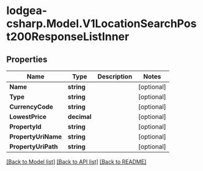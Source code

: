 
# lodgea-csharp.Model.V1LocationSearchPost200ResponseListInner

## Properties

Name | Type | Description | Notes
------------ | ------------- | ------------- | -------------
**Name** | **string** |  | [optional] 
**Type** | **string** |  | [optional] 
**CurrencyCode** | **string** |  | [optional] 
**LowestPrice** | **decimal** |  | [optional] 
**PropertyId** | **string** |  | [optional] 
**PropertyUriName** | **string** |  | [optional] 
**PropertyUriPath** | **string** |  | [optional] 

[[Back to Model list]](../README.md#documentation-for-models)
[[Back to API list]](../README.md#documentation-for-api-endpoints)
[[Back to README]](../README.md)

